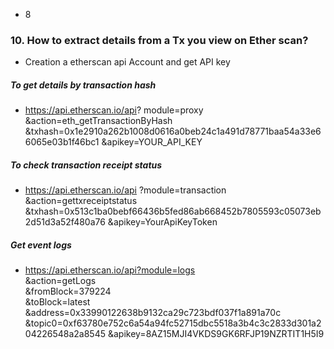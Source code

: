 * 8


### 10.  How to extract details from a Tx you view on Ether scan?

* Creation a etherscan api Account and get API key

##### To get details by transaction hash

* https://api.etherscan.io/api?
module=proxy
&action=eth_getTransactionByHash
&txhash=0x1e2910a262b1008d0616a0beb24c1a491d78771baa54a33e66065e03b1f46bc1
&apikey=YOUR_API_KEY

##### To check transaction receipt status

* https://api.etherscan.io/api
   ?module=transaction
   &action=gettxreceiptstatus
   &txhash=0x513c1ba0bebf66436b5fed86ab668452b7805593c05073eb2d51d3a52f480a76
   &apikey=YourApiKeyToken
   
##### Get event logs
* https://api.etherscan.io/api?module=logs   
&action=getLogs   
&fromBlock=379224   
&toBlock=latest   
&address=0x33990122638b9132ca29c723bdf037f1a891a70c   
&topic0=0xf63780e752c6a54a94fc52715dbc5518a3b4c3c2833d301a204226548a2a8545
&apikey=8AZ15MJI4VKDS9GK6RFJP19NZRTIT1H5I9
